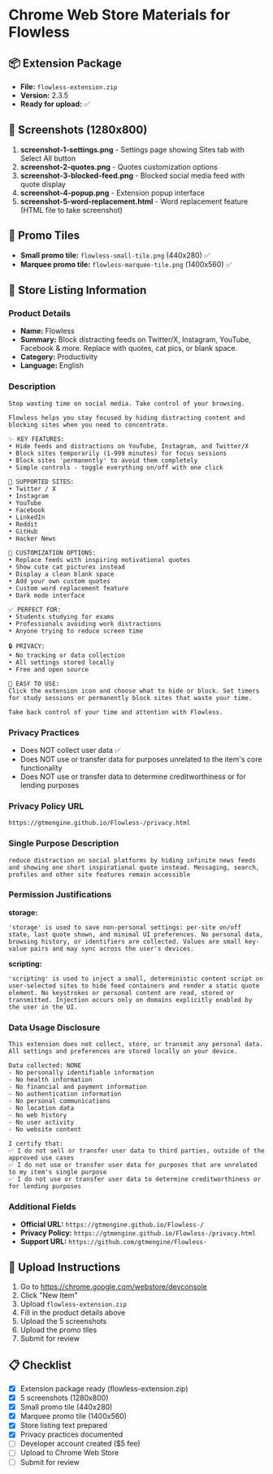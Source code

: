 # Chrome Web Store Materials for Flowless

## 📦 Extension Package
- **File:** `flowless-extension.zip`
- **Version:** 2.3.5
- **Ready for upload:** ✅

## 📸 Screenshots (1280x800)
1. **screenshot-1-settings.png** - Settings page showing Sites tab with Select All button
2. **screenshot-2-quotes.png** - Quotes customization options
3. **screenshot-3-blocked-feed.png** - Blocked social media feed with quote display
4. **screenshot-4-popup.png** - Extension popup interface
5. **screenshot-5-word-replacement.html** - Word replacement feature (HTML file to take screenshot)

## 🎨 Promo Tiles
- **Small promo tile:** `flowless-small-tile.png` (440x280) ✅
- **Marquee promo tile:** `flowless-marquee-tile.png` (1400x560) ✅

## 📝 Store Listing Information

### Product Details
- **Name:** Flowless
- **Summary:** Block distracting feeds on Twitter/X, Instagram, YouTube, Facebook & more. Replace with quotes, cat pics, or blank space.
- **Category:** Productivity
- **Language:** English

### Description
```
Stop wasting time on social media. Take control of your browsing.

Flowless helps you stay focused by hiding distracting content and blocking sites when you need to concentrate.

✨ KEY FEATURES:
• Hide feeds and distractions on YouTube, Instagram, and Twitter/X
• Block sites temporarily (1-999 minutes) for focus sessions
• Block sites 'permanently' to avoid them completely
• Simple controls - toggle everything on/off with one click

🎯 SUPPORTED SITES:
• Twitter / X
• Instagram
• YouTube
• Facebook
• LinkedIn
• Reddit
• GitHub
• Hacker News

🎨 CUSTOMIZATION OPTIONS:
• Replace feeds with inspiring motivational quotes
• Show cute cat pictures instead
• Display a clean blank space
• Add your own custom quotes
• Custom word replacement feature
• Dark mode interface

✅ PERFECT FOR:
• Students studying for exams
• Professionals avoiding work distractions
• Anyone trying to reduce screen time

🔒 PRIVACY:
• No tracking or data collection
• All settings stored locally
• Free and open source

📖 EASY TO USE:
Click the extension icon and choose what to hide or block. Set timers for study sessions or permanently block sites that waste your time.

Take back control of your time and attention with Flowless.
```

### Privacy Practices
- Does NOT collect user data ✅
- Does NOT use or transfer data for purposes unrelated to the item's core functionality
- Does NOT use or transfer data to determine creditworthiness or for lending purposes

### Privacy Policy URL
```
https://gtmengine.github.io/Flowless-/privacy.html
```

### Single Purpose Description
```
reduce distraction on social platforms by hiding infinite news feeds and showing one short inspirational quote instead. Messaging, search, profiles and other site features remain accessible
```

### Permission Justifications

**storage:**
```
'storage' is used to save non-personal settings: per-site on/off state, last quote shown, and minimal UI preferences. No personal data, browsing history, or identifiers are collected. Values are small key-value pairs and may sync across the user's devices.
```

**scripting:**
```
'scripting' is used to inject a small, deterministic content script on user-selected sites to hide feed containers and render a static quote element. No keystrokes or personal content are read, stored or transmitted. Injection occurs only on domains explicitly enabled by the user in the UI.
```

### Data Usage Disclosure
```
This extension does not collect, store, or transmit any personal data.
All settings and preferences are stored locally on your device.

Data collected: NONE
- No personally identifiable information
- No health information
- No financial and payment information
- No authentication information
- No personal communications
- No location data
- No web history
- No user activity
- No website content

I certify that:
✅ I do not sell or transfer user data to third parties, outside of the approved use cases
✅ I do not use or transfer user data for purposes that are unrelated to my item's single purpose
✅ I do not use or transfer user data to determine creditworthiness or for lending purposes
```

### Additional Fields
- **Official URL:** `https://gtmengine.github.io/Flowless-/`
- **Privacy Policy:** `https://gtmengine.github.io/Flowless-/privacy.html`
- **Support URL:** `https://github.com/gtmengine/Flowless-`

## 🚀 Upload Instructions
1. Go to https://chrome.google.com/webstore/devconsole
2. Click "New Item"
3. Upload `flowless-extension.zip`
4. Fill in the product details above
5. Upload the 5 screenshots
6. Upload the promo tiles
7. Submit for review

## 📋 Checklist
- [x] Extension package ready (flowless-extension.zip)
- [x] 5 screenshots (1280x800)
- [x] Small promo tile (440x280)
- [x] Marquee promo tile (1400x560)
- [x] Store listing text prepared
- [x] Privacy practices documented
- [ ] Developer account created ($5 fee)
- [ ] Upload to Chrome Web Store
- [ ] Submit for review

